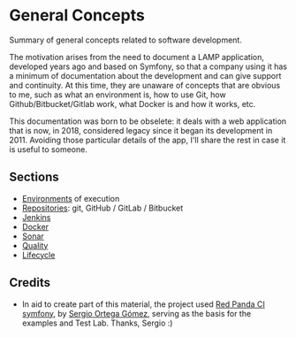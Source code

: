 # General Concepts

Summary of general concepts related to software development.

The motivation arises from the need to document a LAMP application, developed years ago and based on Symfony, so that a company using it has a minimum of documentation about the development and can give support and continuity. At this time, they are unaware of concepts that are obvious to me, such as what an environment is, how to use Git, how Github/Bitbucket/Gitlab work, what Docker is and how it works, etc.

This documentation was born to be obselete: it deals with a web application that is now, in 2018, considered legacy since it began its development in 2011. Avoiding those particular details of the app, I'll share the rest in case it is useful to someone.

## Sections

- [Environments](environments.md) of execution
- [Repositories](repositories.md): git, GitHub / GitLab / Bitbucket
- [Jenkins](jenkins.md)
- [Docker](docker.md)
- [Sonar](sonar.md)
- [Quality](qa.md)
- [Lifecycle](application-lifecycle.md)

## Credits

- In aid to create part of this material, the project used [Red Panda CI symfony](https://github.com/sergioortegagomez/red-panda-ci-symfony), by [Sergio Ortega Gómez](https://github.com/sergioortegagomez), serving as the basis for the examples and Test Lab. Thanks, Sergio :)


